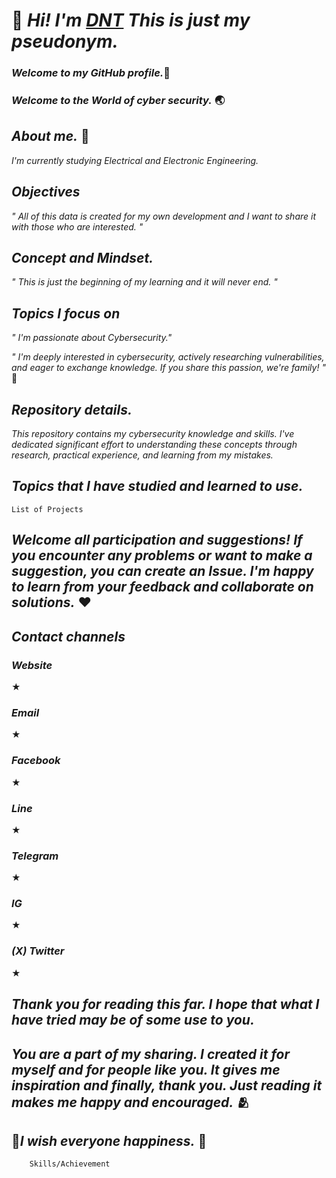 # 👋 *Hi! I'm  [DNT](https://GitHub.com/Ratchanon-Suttawas/)  This is just my pseudonym.*

### *Welcome to my GitHub profile.*🎊
### *Welcome to the World of cyber security.* 🌏


## *About me.* 🙋
   _I'm currently studying Electrical and Electronic Engineering._

## *Objectives*
   _" All of this data is created for my own development and I want to share it with those who are interested. "_

## *Concept and Mindset.*

   _"  This is just the beginning of my learning and it will never end. "_

## *Topics I focus on*
   _" I'm passionate about Cybersecurity."_

   _" I'm deeply interested in cybersecurity, actively researching vulnerabilities, and eager to exchange knowledge. If you share this passion, we're family! "_ 🥰

## *Repository details.*
   _This repository contains my cybersecurity knowledge and skills. I've dedicated significant effort to understanding these concepts through research, practical experience, and learning from my mistakes._

## *Topics that I have studied and learned to use.*


    List of Projects


## *Welcome all participation and suggestions! If you encounter any problems or want to make a suggestion, you can create an Issue. I'm happy to learn from your feedback and collaborate on solutions.* ♥️

## *Contact channels*
### *Website*
 ★
### *Email*
 ★
### *Facebook*
 ★
### *Line*
 ★
### *Telegram*
 ★
### *IG*
 ★
### *(X) Twitter*
 ★

## *Thank you for reading this far. I hope that what I have tried may be of some use to you.*

## *You are a part of my sharing. I created it for myself and for people like you. It gives me inspiration and finally, thank you. Just reading it makes me happy and encouraged.* 🫂

## 🌅*I wish everyone happiness.* 🌄

        Skills/Achievement
